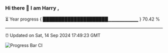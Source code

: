 ### Hi there 👋 I am Harry , 

⏳ Year progress { █████████████████████▁▁▁▁▁▁▁▁▁ } 70.42 %

---

⏰ Updated on Sat, 14 Sep 2024 17:49:23 GMT

![Progress Bar CI](https://github.com/duykhang68/duykhang68/workflows/Progress%20Bar%20CI/badge.svg)
